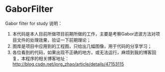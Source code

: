 # GaborFilter
Gabor filter for study
说明：
1. 本代码是本人目前所做项目前期所做的工作，主要是考察Gabor滤波方法对项目文件的处理效果，验证一下前期理论；
2. 图库是项目中应用到的工程图，只给出几幅图像，用于代码的分享学习；
3. 各位看到的代码，如果出现不正确的地方，或无法运行，麻烦到我的博客回复，本程序的相关博客地址：http://blog.csdn.net/jorg_zhao/article/details/47153115
